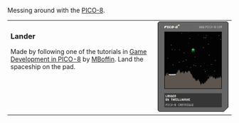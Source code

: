 Messing around with the [PICO-8](http://pico-8.com).

<table>
  <tr>
    <td valign="top">
      <h3>Lander</h3>
      Made by following one of the tutorials in <a href="https://mboffin.itch.io/gamedev-with-pico-8-issue1">Game Development in PICO-8</a> by <a href="https://mboffin.itch.io/">MBoffin</a>. Land the spaceship on the pad.
    </td>
    <td width="159px">
      <a href="https://joeyschoblaska.github.io/pico-8/lander.html">
        <img src="https://raw.githubusercontent.com/joeyschoblaska/pico-8/master/dist/lander.p8.png">
      </a>
    </td>
  </tr>
</table>
